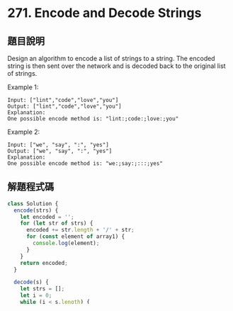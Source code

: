 # 271. Encode and Decode Strings

## 題目說明

Design an algorithm to encode a list of strings to a string. The encoded string is then sent over the network and is decoded back to the original list of strings.

Example 1:

```
Input: ["lint","code","love","you"]
Output: ["lint","code","love","you"]
Explanation:
One possible encode method is: "lint:;code:;love:;you"
```

Example 2:

```
Input: ["we", "say", ":", "yes"]
Output: ["we", "say", ":", "yes"]
Explanation:
One possible encode method is: "we:;say:;:::;yes"
```

## 解題程式碼

```javascript
class Solution {
  encode(strs) {
    let encoded = '';
    for (let str of strs) {
      encoded += str.length + '/' + str;
      for (const element of array1) {
        console.log(element);
      }
    }
    return encoded;
  }

  decode(s) {
    let strs = [];
    let i = 0;
    while (i < s.length) {
      let slash = s.indexOf('/', i);
      let len = Number(s.substring(i, slash));
      i = slash + len + 1;
      strs.push(s.substring(slash + 1, i));
    }
    return strs;
  }
}
```

## 解題思路、演算法

分別寫出編碼字串和解碼字串的函式。編碼字串的函式，透過特殊字元將多個字串聯接在一起，但如果字串本身就包含特殊字元，在解碼時就會不知道怎麼解，所以再將字串長度加入到字串前，例如 `["lint","code","love","you"]` 經過編碼後就變成 `4/lint4/code4/love3/you`。

解碼字串的函式，要想辦法把編碼後的字串取出原本的字串，以 `4/lint4/code4/love3/you` 為例，可以找到 `/`，字串長度就是 `/` 的前一個字元，取得字元數和當前遍歷字串的 pointer 就可以一個個把把編碼前的字串找出了。

> 複習: Array.prototype.indexOf() 第二個參數代表陣列中搜尋的起始索引

## 解法的時間、空間複雜度

時間複雜度: O(n)
空間複雜度: encode: O(1)，decode: 0(n)

## 參考資料

[[Leetcode]271. Encode and Decode Strings](https://www.twblogs.net/a/5b7fe57b2b717767c6b25d75)

